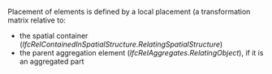 Placement of elements is defined by a local placement (a transformation matrix relative to:

* the spatial container (_IfcRelContainedInSpatialStructure_._RelatingSpatialStructure_)
* the parent aggregation element (_IfcRelAggregates_._RelatingObject_), if it is an aggregated part
